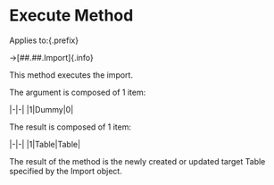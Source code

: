 # Execute Method

Applies to:{.prefix}

→[##.##.Import]{.info}

This method executes the import.

The argument is composed of 1 item:

|-|-|
|1|Dummy|0|

The result is composed of 1 item:

|-|-|
|1|Table|Table|

The result  of the method is the newly created or updated target Table specified by the Import object.

